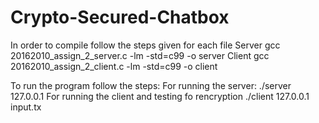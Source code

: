 # Crypto-Secured-Chatbox

In order to compile follow the steps given for each file
Server
gcc 20162010_assign_2_server.c -lm -std=c99 -o server
Client 
gcc 20162010_assign_2_client.c -lm -std=c99 -o client

To run the program follow the steps:
For running the server:
./server 127.0.0.1
For running the client and testing fo rencryption
./client 127.0.0.1 input.tx
